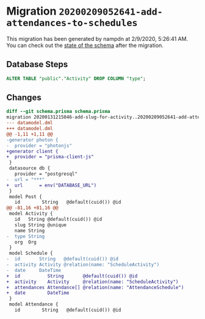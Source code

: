 # Migration `20200209052641-add-attendances-to-schedules`

This migration has been generated by nampdn at 2/9/2020, 5:26:41 AM.
You can check out the [state of the schema](./schema.prisma) after the migration.

## Database Steps

```sql
ALTER TABLE "public"."Activity" DROP COLUMN "type";
```

## Changes

```diff
diff --git schema.prisma schema.prisma
migration 20200131215046-add-slug-for-activity..20200209052641-add-attendances-to-schedules
--- datamodel.dml
+++ datamodel.dml
@@ -1,11 +1,11 @@
-generator photon {
-  provider = "photonjs"
+generator client {
+  provider = "prisma-client-js"
 }
 datasource db {
   provider = "postgresql"
-  url = "***"
+  url      = env("DATABASE_URL")
 }
 model Post {
   id        String   @default(cuid()) @id
@@ -81,16 +81,16 @@
 model Activity {
   id   String @default(cuid()) @id
   slug String @unique
   name String
-  type String
   org  Org
 }
 model Schedule {
-  id       String   @default(cuid()) @id
-  activity Activity @relation(name: "ScheduleActivity")
-  date     DateTime
+  id          String       @default(cuid()) @id
+  activity    Activity     @relation(name: "ScheduleActivity")
+  attendances Attendance[] @relation(name: "AttendanceSchedule")
+  date        DateTime
 }
 model Attendance {
   id        String   @default(cuid()) @id
```


